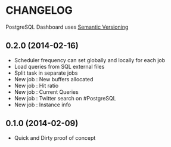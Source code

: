 CHANGELOG
=========

PostgreSQL Dashboard uses [Semantic Versioning](http://semver.org/)

0.2.0 (2014-02-16)
-----------------------

* Scheduler frequency can set globally and locally for each job
* Load queries from SQL external files
* Split task in separate jobs
* New job : New buffers allocated
* New job : Hit ratio
* New job : Current Queries
* New job : Twitter search on #PostgreSQL
* New job : Instance info


0.1.0 (2014-02-09) 
-----------------------

* Quick and Dirty proof of concept


